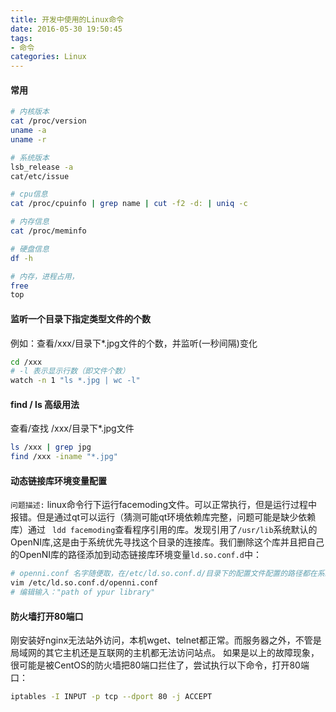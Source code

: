 ```yaml
---
title: 开发中使用的Linux命令
date: 2016-05-30 19:50:45
tags:
- 命令
categories: Linux
---
```


#### 常用
``` bash
# 内核版本
cat /proc/version
uname -a
uname -r

# 系统版本
lsb_release -a
cat/etc/issue

# cpu信息
cat /proc/cpuinfo | grep name | cut -f2 -d: | uniq -c

# 内存信息
cat /proc/meminfo

# 硬盘信息
df -h

# 内存，进程占用，
free
top

```
#### 监听一个目录下指定类型文件的个数
例如：查看/xxx/目录下*.jpg文件的个数，并监听(一秒间隔)变化
``` bash
cd /xxx
# -l 表示显示行数（即文件个数）
watch -n 1 "ls *.jpg | wc -l"
```
#### find / ls 高级用法
查看/查找 /xxx/目录下*.jpg文件
``` bash
ls /xxx | grep jpg
find /xxx -iname "*.jpg"
```

#### 动态链接库环境变量配置

  `问题描述:` linux命令行下运行facemoding文件。可以正常执行，但是运行过程中报错。但是通过qt可以运行（猜测可能qt环境依赖库完整，问题可能是缺少依赖库）通过 ` ldd facemoding`查看程序引用的库。发现引用了`/usr/lib`系统默认的OpenNI库,这是由于系统优先寻找这个目录的连接库。我们删除这个库并且把自己的OpenNI库的路径添加到动态链接库环境变量`ld.so.conf.d`中：
  ``` bash
  # openni.conf 名字随便取，在/etc/ld.so.conf.d/目录下的配置文件配置的路径都在系统搜索范围
  vim /etc/ld.so.conf.d/openni.conf
  # 编辑输入："path of ypur library"
  ```

#### 防火墙打开80端口
刚安装好nginx无法站外访问，本机wget、telnet都正常。而服务器之外，不管是局域网的其它主机还是互联网的主机都无法访问站点。
如果是以上的故障现象，很可能是被CentOS的防火墙把80端口拦住了，尝试执行以下命令，打开80端口：
``` bash
iptables -I INPUT -p tcp --dport 80 -j ACCEPT
```

